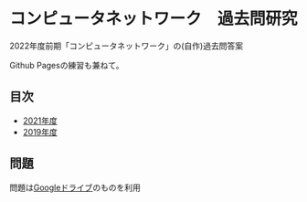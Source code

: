 # コンピュータネットワーク　過去問研究
2022年度前期「コンピュータネットワーク」の(自作)過去問答案

Github Pagesの練習も兼ねて。

## 目次
- [2021年度](exam2021.md)
- [2019年度](exam2019.md)

## 問題
問題は[Googleドライブ](https://drive.google.com/drive/folders/1Mbm7I9AQ6smKtomsBVtTvqTtSBbZiHi-?usp=sharing)のものを利用